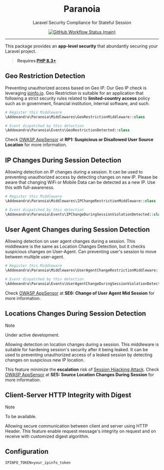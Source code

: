 <p align="center">
    <h1 align="center">Paranoia</h1>
    <p align="center">Laravel Security Compliance for Stateful Session</p>
    <p align="center">
        <a href="https://github.com/addeeandra/paranoia/actions"><img alt="GitHub Workflow Status (main)" src="https://github.com/addeeandra/paranoia/actions/workflows/tests.yml/badge.svg"/></a>
    </p>
</p>

------
This package provides an **app-level security** that abundantly securing your Laravel project.

> **Requires [PHP 8.3+](https://php.net/releases/)**

## Geo Restriction Detection

Preventing unauthorized access based on Geo IP. Our Geo IP check is
leveraging [ipinfo.io](https://ipinfo.io). Geo Restriction is suitable for an application that following a strict
security rules related to **limited-country access** policy such as in government, financial institution, internal
software, and such.

```php
# Register this Middleware
\Addeeandra\Paranoia\Middlewares\GeoRestrictionMiddleware::class

# Event dispatched by this detection
\Addeeandra\Paranoia\Events\GeoRestrictionDetected::class
```

Check [OWASP AppSensor](https://owasp.org/www-project-appsensor/) at **RP1: Suspicious or Disallowed User Source
Location** for more information.

## IP Changes During Session Detection

Allowing detection on IP changes during a session. It can be used to preventing unauthorized access by detecting changes
on new IP. Please be aware that changing WiFi or Mobile Data can be detected as a new IP. Use this with full-awareness.

```php
# Register this Middleware
\Addeeandra\Paranoia\Middlewares\IPChangeRestrictionMiddleware::class

# Event dispatched by this detection
\Addeeandra\Paranoia\Events\IPChangeDuringSessionViolationDetected::class
```

## User Agent Changes during Session Detection

Allowing detection on user agent changes during a session. This middleware is the same as Location Changes Detection,
but it checks suspicious changes on User-Agent. Can preventing user's session to move between multiple user-agent.

```php
# Register this Middleware
\Addeeandra\Paranoia\Middlewares\UserAgentChangeRestrictionMiddleware::class

# Event dispatched by this detection
\Addeeandra\Paranoia\Events\UserAgentChangeDuringSessionViolationDetected::class
```

Check [OWASP AppSensor](https://owasp.org/www-project-appsensor/) at **SE6: Change of User Agent Mid Session** for
more information.

## Locations Changes During Session Detection

> [!NOTE]
> Under active development.

Allowing detection on location changes during a session. This middleware is suitable for hardening session's security
after it being leaked. It can be used to preventing unauthorized access of a leaked session by detecting changes on
suspicious new IP location.

This feature minimize the **escalation** risk
of [Session Hijacking Attack](https://owasp.org/www-community/attacks/Session_hijacking_attack).
Check [OWASP AppSensor](https://owasp.org/www-project-appsensor/) at **SE5: Source Location Changes During Session** for
more information.

## Client-Server HTTP Integrity with Digest

> [!NOTE]
> To be available.

Allowing secure communication between client and server using HTTP Header. This feature enable request
message's integrity on request and on receive with customized digest algorithm.

## Configuration

```dotenv
IPINFO_TOKEN=your_ipinfo_token
```
